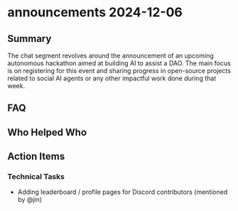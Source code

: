 # announcements 2024-12-06

## Summary
The chat segment revolves around the announcement of an upcoming autonomous hackathon aimed at building AI to assist a DAO. The main focus is on registering for this event and sharing progress in open-source projects related to social AI agents or any other impactful work done during that week.

## FAQ


## Who Helped Who


## Action Items

### Technical Tasks
- Adding leaderboard / profile pages for Discord contributors (mentioned by @jin)